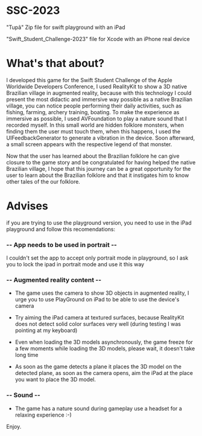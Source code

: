 # SSC-2023

"Tupã" Zip file for swift playground with an iPad

"Swift_Student_Challenge-2023" file for Xcode with an iPhone real device

# What's that about?

I developed this game for the Swift Student Challenge of the Apple Worldwide Developers Conference, I used RealityKit to show a 3D native Brazilian village in augmented reality, because with this technology I could present the most didactic and immersive way possible as a native Brazilian village, you can notice people performing their daily activities, such as fishing, farming, archery training, boating. To make the experience as immersive as possible, I used AVFoundation to play a nature sound that I recorded myself. In this small world are hidden folklore monsters, when finding them the user must touch them, when this happens, I used the UIFeedbackGenerator to generate a vibration in the device. Soon afterward, a small screen appears with the respective legend of that monster.

Now that the user has learned about the Brazilian folklore he can give closure to the game story and be congratulated for having helped the native Brazilian village, I hope that this journey can be a great opportunity for the user to learn about the Brazilian folklore and that it instigates him to know other tales of the our folklore.

# Advises
if you are trying to use the playground version, you need to use in the iPad playground and follow this recomendations:

### -- App needs to be used in portrait --

I couldn't set the app to accept only portrait mode in playground, so I ask you to lock the ipad in portrait mode and use it this way

### -- Augmented reality content --

- The game uses the camera to show 3D objects in augmented reality, I urge you to use PlayGround on iPad to be able to use the device's camera

- Try aiming the iPad camera at textured surfaces, because RealityKit does not detect solid color surfaces very well (during testing I was pointing at my keyboard)

- Even when loading the 3D models asynchronously, the game freeze for a few moments while loading the 3D models, please wait, it doesn't take long time

- As soon as the game detects a plane it places the 3D model on the detected plane, as soon as the camera opens, aim the iPad at the place you want to place the 3D model.

### -- Sound --

- The game has a nature sound during gameplay use a headset for a relaxing experience :-)

Enjoy.
